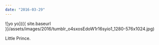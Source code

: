 ```yaml
---
date: "2016-03-29"
---
```


![yo yo]({{ site.baseurl }}/assets/images/2016/tumblr_o4sxosEdoW1r16syio1_1280-576x1024.jpg)

Little Prince.
